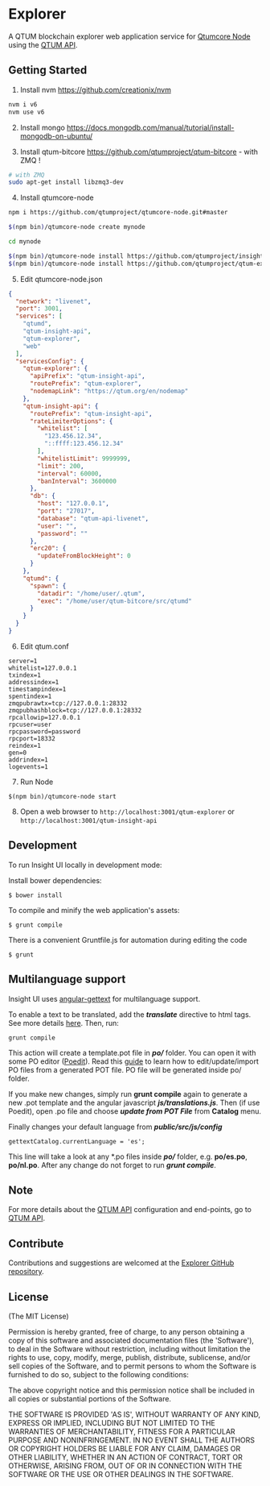 # Explorer

A QTUM blockchain explorer web application service for [Qtumcore Node](https://github.com/qtumproject/qtumcore-node) using the [QTUM API](https://github.com/qtumproject/insight-api).


## Getting Started

1. Install nvm https://github.com/creationix/nvm
```bash
nvm i v6
nvm use v6
```
2. Install mongo https://docs.mongodb.com/manual/tutorial/install-mongodb-on-ubuntu/  

3. Install qtum-bitcore https://github.com/qtumproject/qtum-bitcore - with ZMQ !  
```bash
# with ZMQ
sudo apt-get install libzmq3-dev 
```

4. Install qtumcore-node  
```bash
npm i https://github.com/qtumproject/qtumcore-node.git#master

$(npm bin)/qtumcore-node create mynode

cd mynode

$(npm bin)/qtumcore-node install https://github.com/qtumproject/insight-api.git#master
$(npm bin)/qtumcore-node install https://github.com/qtumproject/qtum-explorer.git#master
```

5. Edit qtumcore-node.json  
```json
{
  "network": "livenet",
  "port": 3001,
  "services": [
    "qtumd",
    "qtum-insight-api",
    "qtum-explorer",
    "web"
  ],
  "servicesConfig": {
    "qtum-explorer": {
      "apiPrefix": "qtum-insight-api",
      "routePrefix": "qtum-explorer",
      "nodemapLink": "https://qtum.org/en/nodemap"
    },
    "qtum-insight-api": {
      "routePrefix": "qtum-insight-api",
      "rateLimiterOptions": {
        "whitelist": [
          "123.456.12.34",
          "::ffff:123.456.12.34"
        ],
        "whitelistLimit": 9999999,
        "limit": 200,
        "interval": 60000,
        "banInterval": 3600000
      },
      "db": {
        "host": "127.0.0.1",
        "port": "27017",
        "database": "qtum-api-livenet",
        "user": "",
        "password": ""
      },
      "erc20": {
        "updateFromBlockHeight": 0
      }
    },
    "qtumd": {
      "spawn": {
        "datadir": "/home/user/.qtum",
        "exec": "/home/user/qtum-bitcore/src/qtumd"
      }
    }
  }
}

```

6. Edit qtum.conf  
```
server=1
whitelist=127.0.0.1
txindex=1
addressindex=1
timestampindex=1
spentindex=1
zmqpubrawtx=tcp://127.0.0.1:28332
zmqpubhashblock=tcp://127.0.0.1:28332
rpcallowip=127.0.0.1
rpcuser=user
rpcpassword=password
rpcport=18332
reindex=1
gen=0
addrindex=1
logevents=1
```

7. Run Node  
```
$(npm bin)/qtumcore-node start
```

8. Open a web browser to `http://localhost:3001/qtum-explorer` or `http://localhost:3001/qtum-insight-api`

## Development

To run Insight UI locally in development mode:

Install bower dependencies:

```
$ bower install
```

To compile and minify the web application's assets:

```
$ grunt compile
```

There is a convenient Gruntfile.js for automation during editing the code

```
$ grunt
```

## Multilanguage support

Insight UI uses [angular-gettext](http://angular-gettext.rocketeer.be) for multilanguage support.

To enable a text to be translated, add the ***translate*** directive to html tags. See more details [here](http://angular-gettext.rocketeer.be/dev-guide/annotate/). Then, run:

```
grunt compile
```

This action will create a template.pot file in ***po/*** folder. You can open it with some PO editor ([Poedit](http://poedit.net)). Read this [guide](http://angular-gettext.rocketeer.be/dev-guide/translate/) to learn how to edit/update/import PO files from a generated POT file. PO file will be generated inside po/ folder.

If you make new changes, simply run **grunt compile** again to generate a new .pot template and the angular javascript ***js/translations.js***. Then (if use Poedit), open .po file and choose ***update from POT File*** from **Catalog** menu.

Finally changes your default language from ***public/src/js/config***

```
gettextCatalog.currentLanguage = 'es';
```

This line will take a look at any *.po files inside ***po/*** folder, e.g.
**po/es.po**, **po/nl.po**. After any change do not forget to run ***grunt
compile***.


## Note

For more details about the [QTUM API](https://github.com/qtumproject/insight-api) configuration and end-points, go to [QTUM API](https://github.com/qtumproject/insight-api).

## Contribute

Contributions and suggestions are welcomed at the [Explorer GitHub repository](https://github.com/qtumproject/qtum-explorer).


## License
(The MIT License)

Permission is hereby granted, free of charge, to any person obtaining
a copy of this software and associated documentation files (the
'Software'), to deal in the Software without restriction, including
without limitation the rights to use, copy, modify, merge, publish,
distribute, sublicense, and/or sell copies of the Software, and to
permit persons to whom the Software is furnished to do so, subject to
the following conditions:

The above copyright notice and this permission notice shall be
included in all copies or substantial portions of the Software.

THE SOFTWARE IS PROVIDED 'AS IS', WITHOUT WARRANTY OF ANY KIND,
EXPRESS OR IMPLIED, INCLUDING BUT NOT LIMITED TO THE WARRANTIES OF
MERCHANTABILITY, FITNESS FOR A PARTICULAR PURPOSE AND NONINFRINGEMENT.
IN NO EVENT SHALL THE AUTHORS OR COPYRIGHT HOLDERS BE LIABLE FOR ANY
CLAIM, DAMAGES OR OTHER LIABILITY, WHETHER IN AN ACTION OF CONTRACT,
TORT OR OTHERWISE, ARISING FROM, OUT OF OR IN CONNECTION WITH THE
SOFTWARE OR THE USE OR OTHER DEALINGS IN THE SOFTWARE.
